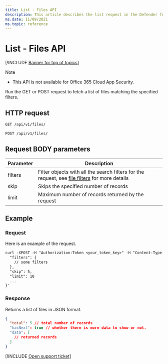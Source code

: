 ```yaml
---
title: List - Files API
description: This article describes the list request in the Defender for Cloud Apps Files API.
ms.date: 11/09/2021
ms.topic: reference
---
```

# List - Files API

[!INCLUDE [Banner for top of topics](includes/banner.md)]

> [!NOTE]
>
> - This API is not available for Office 365 Cloud App Security.

Run the GET or POST request to fetch a list of files matching the specified filters.

## HTTP request

```rest
GET /api/v1/files/
```

```rest
POST /api/v1/files/
```

## Request BODY parameters

| Parameter | Description |
| --- | --- |
| filters | Filter objects with all the search filters for the request, see [file filters](api-files.md#filters) for more details |
| skip | Skips the specified number of records |
| limit | Maximum number of records returned by the request |

## Example

### Request

Here is an example of the request.

```rest
curl -XPOST -H "Authorization:Token <your_token_key>" -H "Content-Type: application/json" "https://<tenant_id>.<tenant_region>.contoso.com/api/v1/files/" -d '{
  "filters": {
    // some filters
  },
  "skip": 5,
  "limit": 10
  ...
}'
```

### Response

Returns a list of files in JSON format.

```json
{
  "total": 5 // total number of records
  "hasNext": true // whether there is more data to show or not.
  "data": [
    // returned records
  ]
}
```

[!INCLUDE [Open support ticket](includes/support.md)]
